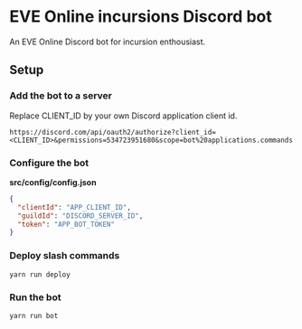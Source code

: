 # EVE Online incursions Discord bot

An EVE Online Discord bot for incursion enthousiast.

## Setup

### Add the bot to a server
Replace CLIENT_ID by your own Discord application client id.

```
https://discord.com/api/oauth2/authorize?client_id=<CLIENT_ID>&permissions=534723951680&scope=bot%20applications.commands
```

### Configure the bot

**src/config/config.json**

```json
{
  "clientId": "APP_CLIENT_ID",
  "guildId": "DISCORD_SERVER_ID",
  "token": "APP_BOT_TOKEN"
}
```

### Deploy slash commands

```
yarn run deploy
```

### Run the bot

```
yarn run bot
```

